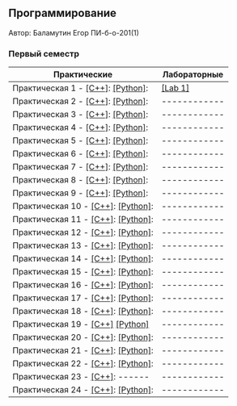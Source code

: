 ## Программирование

Автор: Баламутин Егор ПИ-б-о-201(1)

### Первый семестр

| Практические | Лабораторные |
| ------------ | ------------ |
| Практическая 1 - [[C++]][c1]: [[Python]][p1]: | [[Lab 1]][l1] |
| Практическая 2 - [[C++]][c2]: [[Python]][p2]: | ------------ |
| Практическая 3 - [[C++]][c3]: [[Python]][p3]: | ------------ |
| Практическая 4 - [[C++]][c4]: [[Python]][p4]: | ------------ |
| Практическая 5 - [[C++]][c5]: [[Python]][p5]: | ------------ |
| Практическая 6 - [[C++]][c6]: [[Python]][p6]: | ------------ |
| Практическая 7 - [[C++]][c7]: [[Python]][p7]: | ------------ |
| Практическая 8 - [[C++]][c8]: [[Python]][p8]: | ------------ |
| Практическая 9 - [[C++]][c9]: [[Python]][p9]: | ------------ |
| Практическая 10 - [[C++]][c10]: [[Python]][p10]: | ------------ |
| Практическая 11 - [[C++]][c11]: [[Python]][p11]: | ------------ |
| Практическая 12 - [[C++]][c12]: [[Python]][p12]: | ------------ |
| Практическая 13 - [[C++]][c13]: [[Python]][p13]: | ------------ |
| Практическая 14 - [[C++]][c14]: [[Python]][p14]: | ------------ |
| Практическая 15 - [[C++]][c15]: [[Python]][p15]: | ------------ |
| Практическая 16 - [[C++]][c16]: [[Python]][p16]: | ------------ |
| Практическая 17 - [[C++]][c17]: [[Python]][p17]: | ------------ |
| Практическая 18 - [[C++]][c18]: [[Python]][p18]: | ------------ |
| Практическая 19 - [[C++]]() [[Python]]() | ------------ |
| Практическая 20 - [[C++]][c20]: [[Python]][p20]: | ------------ |
| Практическая 21 - [[C++]][c21]: [[Python]][p21]: | ------------ |
| Практическая 22 - [[C++]][c22]: [[Python]][p22]: | ------------ |
| Практическая 23 - [[C++]][c23]: ------ | ------------ |
| Практическая 24 - [[C++]][c24]: [[Python]][p24]: | ------------ |

[c1]:https://github.com/Yegor-Balamutin/CFU_tasks/blob/master/Practice/01/C%2B%2B/задание%201/ConsoleApplication1/ConsoleApplication1.cpp
[c2]:https://github.com/Yegor-Balamutin/CFU_tasks/blob/master/Practice/02/C%2B%2B/задание%202/ConsoleApplication2/ConsoleApplication2.cpp
[c3]:https://github.com/Yegor-Balamutin/CFU_tasks/blob/master/Practice/03/C%2B%2B/задание%203/задание%203/задание%203.cpp
[c4]:https://github.com/Yegor-Balamutin/CFU_tasks/blob/master/Practice/04/C%2B%2B/задание%204/задание%204/задание%204.cpp
[c5]:https://github.com/Yegor-Balamutin/CFU_tasks/blob/master/Practice/05/C%2B%2B/Задание%205/Задание%205/Задание%205.cpp
[c6]:https://github.com/Yegor-Balamutin/CFU_tasks/blob/master/Practice/06/C%2B%2B/задание%206/задание%206/задание%206.cpp
[c7]:https://github.com/Yegor-Balamutin/CFU_tasks/blob/master/Practice/07/C%2B%2B/task7/task7.cpp
[c8]:https://github.com/Yegor-Balamutin/CFU_tasks/blob/master/Practice/08/C%2B%2B/task8/task8.cpp
[c9]:https://github.com/Yegor-Balamutin/CFU_tasks/blob/master/Practice/09/C%2B%2B/task9/task9.cpp
[c10]:https://github.com/Yegor-Balamutin/CFU_tasks/blob/master/Practice/10/C%2B%2B/task10/task10.cpp
[c11]:https://github.com/Yegor-Balamutin/CFU_tasks/blob/master/Practice/11/C%2B%2B/task11/task11.cpp
[c12]:https://github.com/Yegor-Balamutin/CFU_tasks/blob/master/Practice/12/C%2B%2B/task12/task12.cpp
[c13]:https://github.com/Yegor-Balamutin/CFU_tasks/blob/master/Practice/13/C%2B%2B/task13/task13.cpp
[c14]:https://github.com/Yegor-Balamutin/CFU_tasks/blob/master/Practice/14/C%2B%2B/task14/task14.cpp
[c15]:https://github.com/Yegor-Balamutin/CFU_tasks/blob/master/Practice/15/C%2B%2B/task15/task15.cpp
[c16]:https://github.com/Yegor-Balamutin/CFU_tasks/blob/master/Practice/16/C%2B%2B/task16/task16.cpp
[c17]:https://github.com/Yegor-Balamutin/CFU_tasks/blob/master/Practice/17/C%2B%2B/task17/task17.cpp
[c18]:https://github.com/Yegor-Balamutin/CFU_tasks/blob/master/Practice/18/C%2B%2B/task18/task18.cpp
[c20]:https://github.com/Yegor-Balamutin/CFU_tasks/blob/master/Practice/20/C%2B%2B/task20/task20.cpp
[c21]:https://github.com/Yegor-Balamutin/CFU_tasks/blob/master/Practice/21/C%2B%2B/task21/task21.cpp
[c22]:https://github.com/Yegor-Balamutin/CFU_tasks/blob/master/Practice/22/C%2B%2B/task22/task22.cpp
[c23]:https://github.com/Yegor-Balamutin/CFU_tasks/tree/master/Practice/23/C%2B%2B/task23
[c24]:https://github.com/Yegor-Balamutin/CFU_tasks/blob/master/Practice/24/C%2B%2B/task24/task24.cpp

[p1]:https://github.com/Yegor-Balamutin/CFU_tasks/blob/master/Practice/01/Python/задание%201.py
[p2]:https://github.com/Yegor-Balamutin/CFU_tasks/blob/master/Practice/02/Python/задание%202.py
[p3]:https://github.com/Yegor-Balamutin/CFU_tasks/blob/master/Practice/03/Python/task3.py
[p4]:https://github.com/Yegor-Balamutin/CFU_tasks/tree/master/Practice/04/Python
[p5]:https://github.com/Yegor-Balamutin/CFU_tasks/blob/master/Practice/05/Python/task5.py
[p6]:https://github.com/Yegor-Balamutin/CFU_tasks/blob/master/Practice/06/Python/task%206.py
[p7]:https://github.com/Yegor-Balamutin/CFU_tasks/blob/master/Practice/07/Python/task7.py
[p8]:https://github.com/Yegor-Balamutin/CFU_tasks/blob/master/Practice/08/Python/task8.py
[p9]:https://github.com/Yegor-Balamutin/CFU_tasks/blob/master/Practice/09/Python/task9.py
[p10]:https://github.com/Yegor-Balamutin/CFU_tasks/blob/master/Practice/10/Python/task10.py
[p11]:https://github.com/Yegor-Balamutin/CFU_tasks/blob/master/Practice/11/Python/task11.py
[p12]:https://github.com/Yegor-Balamutin/CFU_tasks/blob/master/Practice/12/Python/task12.py
[p13]:https://github.com/Yegor-Balamutin/CFU_tasks/blob/master/Practice/13/Python/task13.py
[p14]:https://github.com/Yegor-Balamutin/CFU_tasks/blob/master/Practice/14/Python/task14.py
[p15]:https://github.com/Yegor-Balamutin/CFU_tasks/blob/master/Practice/15/Python/task15.py
[p16]:https://github.com/Yegor-Balamutin/CFU_tasks/blob/master/Practice/16/Python/task16.py
[p17]:https://github.com/Yegor-Balamutin/CFU_tasks/blob/master/Practice/17/Python/task17.py
[p18]:https://github.com/Yegor-Balamutin/CFU_tasks/blob/master/Practice/18/Python/task18.py
[p20]:https://github.com/Yegor-Balamutin/CFU_tasks/blob/master/Practice/20/Python/task20.py
[p21]:https://github.com/Yegor-Balamutin/CFU_tasks/blob/master/Practice/21/Python/task21.py
[p22]:https://github.com/Yegor-Balamutin/CFU_tasks/blob/master/Practice/22/Python/task22.py
[p24]:https://github.com/Yegor-Balamutin/CFU_tasks/blob/master/Practice/24/Python/task24.py

[l1]:https://github.com/Yegor-Balamutin/CFU_tasks/tree/master/Lab/Lab%201